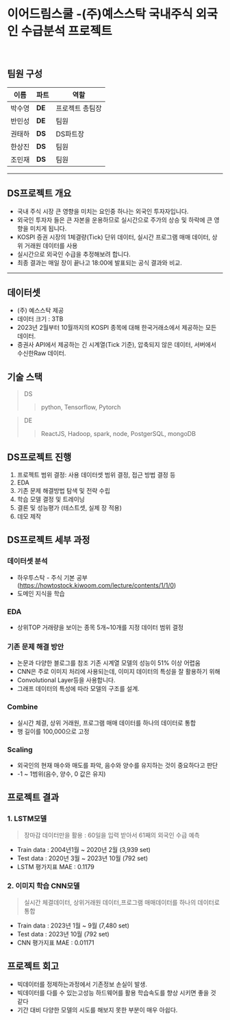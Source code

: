 # 이어드림스쿨 -(주)예스스탁 국내주식 외국인 수급분석 프로젝트

<br>

## 팀원 구성
| 이름 | 파트 | 역할 |
|---|---|---|
박수영| **DE** | 프로젝트 총팀장 
반민성| **DE** | 팀원
권태하| **DS** | DS파트장
한상진| **DS** | 팀원
조민재| **DS** | 팀원


--- 
## DS프로젝트 개요
- 국내 주식 시장 큰 영향을 미치는 요인중 하나는 외국인 투자자입니다. 
- 외국인 투자자 들은 큰 자본을 운용하므로 실시간으로 주가의 상승 및 하락에 큰 영향을 미치게 됩니다. 
- KOSPI 증권 시장의 1체결량(Tick) 단위 데이터, 실시간 프로그램 매매 데이터, 상위 거래원 데이터를 사용
- 실시간으로 외국인 수급을 추정해보려 합니다.
- 최종 결과는 매일 장이 끝나고 18:00에 발표되는 공식 결과와 비교.
---
## 데이터셋
- (주) 예스스탁 제공
- 데이터 크기 : 3TB
- 2023년 2월부터 10월까지의 KOSPI 종목에 대해 한국거래소에서 제공하는 모든 데이터.
- 증권사 API에서 제공하는 긴 시계열(Tick 기준), 압축되지 않은 데이터, 서버에서 수신한Raw 데이터.

## 기술 스택
> DS
>> python, Tensorflow, Pytorch

> DE
>> ReactJS, Hadoop, spark, node, PostgerSQL, mongoDB

## DS프로젝트 진행
1. 프로젝트 범위 결정: 사용 데이터셋 범위 결정, 접근 방법 결정 등
2. EDA
3. 기존 문제 해결방법 탐색 및 전략 수립
4. 학습 모델 결정 및 트레이닝
5. 결론 및 성능평가 (테스트셋, 실제 장 적용)
6. 데모 제작
## DS프로젝트 세부 과정
### 데이터셋 분석 
- 하우투스탁 - 주식 기본 공부(https://howtostock.kiwoom.com/lecture/contents/1/1/0)
- 도메인 지식을 학습
### EDA 
- 상위TOP 거래량을 보이는 종목 5개~10개를 지정 데이터 범위 결정
### 기존 문제 해결 방안
- 논문과 다양한 블로그를 참조 기존 시계열 모델의 성능이 51% 이상 어렵움
- CNN은 주로 이미지 처리에 사용되는데, 이미지 데이터의 특성을 잘 활용하기 위해
- Convolutional Layer등을 사용합니다.
- 그래프 데이터의 특성에 따라 모델의 구조를 설계. 
### Combine
- 실시간 체결, 상위 거래원, 프로그램 매매 데이터를 하나의 데이터로 통합
- 행 길이를 100,000으로 고정
  
### Scaling
- 외국인의 현재 매수와 매도를 파악, 음수와 양수를 유지하는 것이 중요하다고 판단
- -1 ~ 1범위(음수, 양수, 0 값은 유지)
   
## 프로젝트 결과

### 1. LSTM모델
> 장마감 데이터만을 활용 : 60일을 입력 받아서 61째의 외국인 수급 예측
- Train data : 2004년1월 ~ 2020년 2월 (3,939 set)
- Test data : 2020년 3월 ~ 2023년 10월 (792 set)
- LSTM 평가지표 MAE : 0.1179

### 2. 이미지 학습 CNN모델
> 실시간 체결데이터, 상위거래원 데이터,프로그램 매매데이터를 하나의 데이터로 통합
- Train data : 2023년 1월 ~ 9월 (7,480 set)
- Test data : 2023년 10월 (792 set)
- CNN 평가지표 MAE : 0.01171 

## 프로젝트 회고
- 빅데이터를 정제하는과정에서 기존정보 손실이 발생.
- 빅데이터를 다를 수 있는고성능 하드웨어를 활용 학습속도를 향상 시키면 좋을 것 같다 
- 기간 대비 다양한 모델의 시도를 해보지 못한 부분이 매우 아쉽다.


